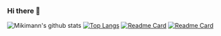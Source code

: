 ### Hi there 👋

<!--
**Mikimann/Mikimann** is a ✨ _special_ ✨ repository because its `README.md` (this file) appears on your GitHub profile.

Here are some ideas to get you started:

- 🔭 I’m currently working on ...
- 🌱 I’m currently learning ...
- 👯 I’m looking to collaborate on ...
- 🤔 I’m looking for help with ...
- 💬 Ask me about ...
- 📫 How to reach me: ...
- 😄 Pronouns: ...
- ⚡ Fun fact: ...
-->

![Mikimann's github stats](https://github-readme-stats.vercel.app/api?username=Mikimann&theme=radical)
[![Top Langs](https://github-readme-stats.vercel.app/api/top-langs/?username=Mikimann&theme=blue-green&langs_count=8&layout=compact)](https://github.com/anuraghazra/github-readme-stats)
[![Readme Card](https://github-readme-stats.vercel.app/api/pin/?username=Mikimann&repo=note-project)](https://github.com/Mikimann/note-project)
[![Readme Card](https://github-readme-stats.vercel.app/api/pin/?username=Mikimann&repo=crypto-project)](https://github.com/Mikimann/crypto-project)










